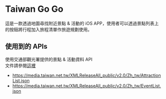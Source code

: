 # Taiwan Go Go

這是一款透過地圖尋找附近景點 & 活動的 iOS APP，使用者可以透過景點列表上的按鈕將行程加入旅程清單作旅遊規劃使用。

## 使用到的 APIs

使用交通部觀光署提供的景點 & 活動資料 API  
文件請參閱[這裡](https://media.taiwan.net.tw/Upload/觀光資料標準V2.0.pdf)

- <https://media.taiwan.net.tw/XMLReleaseAll_public/v2.0/Zh_tw/AttractionList.json>
- <https://media.taiwan.net.tw/XMLReleaseAll_public/v2.0/Zh_tw/EventList.json>
